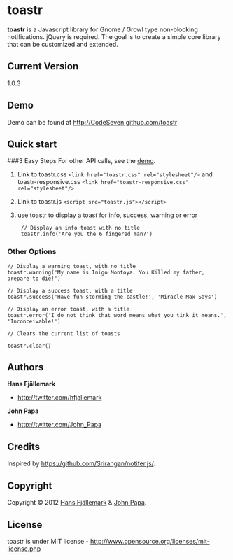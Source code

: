 ﻿# toastr
**toastr** is a Javascript library for Gnome / Growl type non-blocking notifications. jQuery is required. The goal is to create a simple core library that can be customized and extended.

## Current Version
1.0.3


## Demo
Demo can be found at http://CodeSeven.github.com/toastr

## Quick start

###3 Easy Steps
For other API calls, see the [demo](http://CodeSeven.github.com/toastr).

1. Link to toastr.css `<link href="toastr.css" rel="stylesheet"/>` and toastr-responsive.css `<link href="toastr-responsive.css" rel="stylesheet"/>`

2. Link to toastr.js `<script src="toastr.js"></script>`

3. use toastr to display a toast for info, success, warning or error

        // Display an info toast with no title
        toastr.info('Are you the 6 fingered man?')

### Other Options

    // Display a warning toast, with no title
    toastr.warning('My name is Inigo Montoya. You Killed my father, prepare to die!')
    
    // Display a success toast, with a title
    toastr.success('Have fun storming the castle!', 'Miracle Max Says')
    
    // Display an error toast, with a title
    toastr.error('I do not think that word means what you tink it means.', 'Inconceivable!')
		
    // Clears the current list of toasts

    toastr.clear()

## Authors

**Hans Fjällemark**

+ http://twitter.com/hfjallemark

**John Papa**

+ http://twitter.com/John_Papa

## Credits
Inspired by https://github.com/Srirangan/notifer.js/.


## Copyright

Copyright © 2012 [Hans Fjällemark](http://twitter.com/hfjallemark) & [John Papa](http://twitter.com/John_Papa).

## License 

toastr is under MIT license - http://www.opensource.org/licenses/mit-license.php
